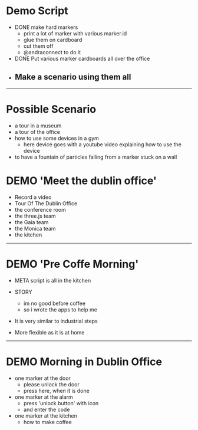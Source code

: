 # Demo Script
- DONE make hard markers
  - print a lot of marker with various marker.id
  - glue them on cardboard
  - cut them off
  - @andraconnect to do it
- DONE Put various marker cardboards all over the office
- Make a scenario using them all
  -

---

# Possible Scenario
- a tour in a museum
- a tour of the office
- how to use some devices in a gym
  - here device goes with a youtube video explaining how to use the device
- to have a fountain of particles falling from a marker stuck on a wall

# DEMO 'Meet the dublin office'
- Record a video
- Tour Of The Dublin Office
- the conference room
- the three.js team
- the Gaia team
- the Monica team
- the kitchen

---

# DEMO 'Pre Coffe Morning'

- META script is all in the kitchen
- STORY
  - im no good before coffee
  - so i wrote the apps to help me

- It is very similar to industrial steps
- More flexible as it is at home


---

# DEMO Morning in Dublin Office
- one marker at the door
  - please unlock the door
  - press here, when it is done
- one marker at the alarm
  - press 'unlock button' with icon
  - and enter the code
- one marker at the kitchen
  - how to make coffee
